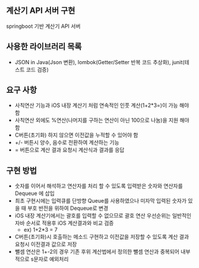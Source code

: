 ## 계산기 API 서버 구현
springboot 기반 계산기 API 서버 

## 사용한 라이브러리 목록
- JSON in Java(Json 변환), lombok(Getter/Setter 반복 코드 추상화), junit(테스트 코드 검증)

## 요구 사항
- 사칙연산 기능과 iOS 내장 계산기 처럼 연속적인 인풋 계산(1+2*3=)이 가능 해야 함
- 사칙연산 외에도 %연산(나머지를 구하는 연산이 아닌 100으로 나눔)을 지원 해야 함
- C버튼(초기화) 하지 않으면 이전값을 누적할 수 있어야 함
- +/- 버튼시 양수, 음수로 전환하여 계산하는 기능
- = 버튼으로 계산 결과 요청시 계산식과 결과를 응답

## 구현 방법
- 숫자를 이어서 해석하고 연산자를 처리 할 수 있도록 입력받은 숫자와 연산자를 Dequeue 에 삽입 
- 최초 구현시에는 입력큐를 단방향 Queue를 사용하였으나 미자막 입력된 숫자가 있을 때 부호 반전을 위하여 Dequeue로 변경
- iOS 내장 계산기에서는 괄호를 입력할 수 없으므로 괄호 연산 우선순위는 일반적인 자바 순서로 적용후 iOS 계산결과와 비교 검증
  * ex) 1+2*3 = 7
- C버튼(초기화)시 호출하는 메소드 구현하고 이전값을 저장할 수 있도록 계산 결과 요청시 이전결과 값으로 저장
- 뺄셈 연산은 1+-2의 경우 기존 후위 계산법에서 정의한 뺄셈 연산과 중복되어 내부적으로 s문자로 예외처리
